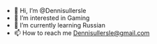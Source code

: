 - 👋 Hi, I’m @Dennisullersle
- 👀 I’m interested in Gaming 
- 🌱 I’m currently learning Russian
- 📫 How to reach me Dennisullersle@gmail.com

<!--
Dennisullersle/Dennisullersle is a ✨ special ✨ repository because its `README.md` (this file) appears on your GitHub profile.
You can click the Preview link to take a look at your changes.
--->
